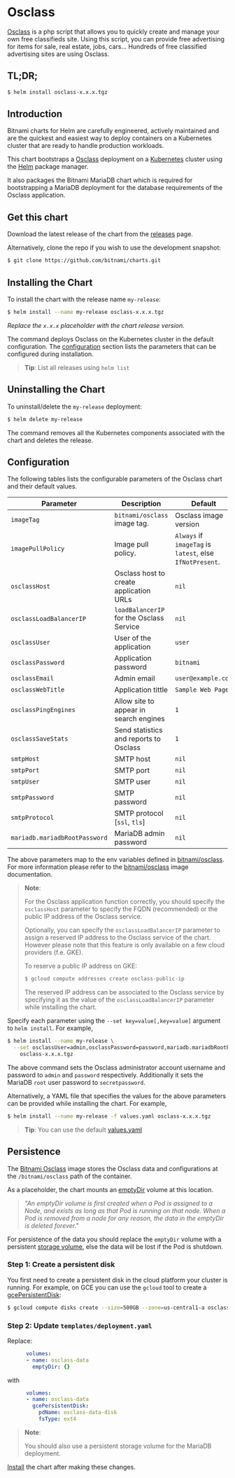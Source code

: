 # Osclass

[Osclass](https://osclass.org/) is a php script that allows you to quickly create and manage your own free classifieds site. Using this script, you can provide free advertising for items for sale, real estate, jobs, cars... Hundreds of free classified advertising sites are using Osclass.

## TL;DR;

```bash
$ helm install osclass-x.x.x.tgz
```

## Introduction

Bitnami charts for Helm are carefully engineered, actively maintained and are the quickest and easiest way to deploy containers on a Kubernetes cluster that are ready to handle production workloads.

This chart bootstraps a [Osclass](https://github.com/bitnami/bitnami-docker-osclass) deployment on a [Kubernetes](http://kubernetes.io) cluster using the [Helm](https://helm.sh) package manager.

It also packages the Bitnami MariaDB chart which is required for bootstrapping a MariaDB deployment for the database requirements of the Osclass application.

## Get this chart

Download the latest release of the chart from the [releases](../../../releases) page.

Alternatively, clone the repo if you wish to use the development snapshot:

```bash
$ git clone https://github.com/bitnami/charts.git
```

## Installing the Chart

To install the chart with the release name `my-release`:

```bash
$ helm install --name my-release osclass-x.x.x.tgz
```

*Replace the `x.x.x` placeholder with the chart release version.*

The command deploys Osclass on the Kubernetes cluster in the default configuration. The [configuration](#configuration) section lists the parameters that can be configured during installation.

> **Tip**: List all releases using `helm list`

## Uninstalling the Chart

To uninstall/delete the `my-release` deployment:

```bash
$ helm delete my-release
```

The command removes all the Kubernetes components associated with the chart and deletes the release.

## Configuration

The following tables lists the configurable parameters of the Osclass chart and their default values.

|           Parameter           |                Description                |                         Default                          |
|-------------------------------|-------------------------------------------|----------------------------------------------------------|
| `imageTag`                    | `bitnami/osclass` image tag.             | Osclass image version                                   |
| `imagePullPolicy`             | Image pull policy.                        | `Always` if `imageTag` is `latest`, else `IfNotPresent`. |
| `osclassHost`                | Osclass host to create application URLs  | `nil`                                                    |
| `osclassLoadBalancerIP`      | `loadBalancerIP` for the Osclass Service | `nil`                                                    |
| `osclassUser`                | User of the application                   | `user`                                                   |
| `osclassPassword`            | Application password                      | `bitnami`                                                |
| `osclassEmail`               | Admin email                               | `user@example.com`                                       |
| `osclassWebTitle`            | Application tittle                        | `Sample Web Page`                                        |
| `osclassPingEngines`         | Allow site to appear in search engines    | `1`                                                      |
| `osclassSaveStats`           | Send statistics and reports to Osclass    | `1`                                                      |
| `smtpHost`                    | SMTP host                                 | `nil`                                                    |
| `smtpPort`                    | SMTP port                                 | `nil`                                                    |
| `smtpUser`                    | SMTP user                                 | `nil`                                                    |
| `smtpPassword`                | SMTP password                             | `nil`                                                    |
| `smtpProtocol`                | SMTP protocol [`ssl`, `tls`]              | `nil`                                                    |
| `mariadb.mariadbRootPassword` | MariaDB admin password                    | `nil`                                                    |

The above parameters map to the env variables defined in [bitnami/osclass](http://github.com/bitnami/bitnami-docker-osclass). For more information please refer to the [bitnami/osclass](http://github.com/bitnami/bitnami-docker-osclass) image documentation.

> **Note**:
>
> For the Osclass application function correctly, you should specify the `osclassHost` parameter to specify the FQDN (recommended) or the public IP address of the Osclass service.
>
> Optionally, you can specify the `osclassLoadBalancerIP` parameter to assign a reserved IP address to the Osclass service of the chart. However please note that this feature is only available on a few cloud providers (f.e. GKE).
>
> To reserve a public IP address on GKE:
>
> ```bash
> $ gcloud compute addresses create osclass-public-ip
> ```
>
> The reserved IP address can be associated to the Osclass service by specifying it as the value of the `osclassLoadBalancerIP` parameter while installing the chart.

Specify each parameter using the `--set key=value[,key=value]` argument to `helm install`. For example,

```bash
$ helm install --name my-release \
  --set osclassUser=admin,osclassPassword=password,mariadb.mariadbRootPassword=secretpassword \
    osclass-x.x.x.tgz
```

The above command sets the Osclass administrator account username and password to `admin` and `password` respectively. Additionally it sets the MariaDB `root` user password to `secretpassword`.

Alternatively, a YAML file that specifies the values for the above parameters can be provided while installing the chart. For example,

```bash
$ helm install --name my-release -f values.yaml osclass-x.x.x.tgz
```

> **Tip**: You can use the default [values.yaml](values.yaml)

## Persistence

The [Bitnami Osclass](https://github.com/bitnami/bitnami-docker-osclass) image stores the Osclass data and configurations at the `/bitnami/osclass` path of the container.

As a placeholder, the chart mounts an [emptyDir](http://kubernetes.io/docs/user-guide/volumes/#emptydir) volume at this location.

> *"An emptyDir volume is first created when a Pod is assigned to a Node, and exists as long as that Pod is running on that node. When a Pod is removed from a node for any reason, the data in the emptyDir is deleted forever."*

For persistence of the data you should replace the `emptyDir` volume with a persistent [storage volume](http://kubernetes.io/docs/user-guide/volumes/), else the data will be lost if the Pod is shutdown.

### Step 1: Create a persistent disk

You first need to create a persistent disk in the cloud platform your cluster is running. For example, on GCE you can use the `gcloud` tool to create a [gcePersistentDisk](http://kubernetes.io/docs/user-guide/volumes/#gcepersistentdisk):

```bash
$ gcloud compute disks create --size=500GB --zone=us-central1-a osclass-data-disk
```

### Step 2: Update `templates/deployment.yaml`

Replace:

```yaml
      volumes:
      - name: osclass-data
        emptyDir: {}
```

with

```yaml
      volumes:
      - name: osclass-data
        gcePersistentDisk:
          pdName: osclass-data-disk
          fsType: ext4
```

> **Note**:
>
> You should also use a persistent storage volume for the MariaDB deployment.

[Install](#installing-the-chart) the chart after making these changes.
